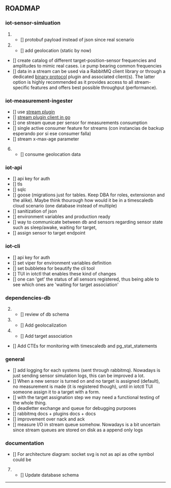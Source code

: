 ## ROADMAP
### iot-sensor-simluation
1) - [] protobuf payload instead of json since real scenario
5) - [] add geolocation (static by now)
- [] create catalog of different target-position-sensor frequencies and amplitudes to mimic real cases. i.e pump bearing common frequencies
- [] data in a stream can be used via a RabbitMQ client library or through a dedicated [binary protocol](https://github.com/rabbitmq/rabbitmq-server/blob/main/deps/rabbitmq_stream/docs/PROTOCOL.adoc) plugin and associated client(s). The latter option is highly recommended as it provides access to all stream-specific features and offers best possible throughput (performance). 
### iot-measurement-ingester
- [] use [stream plugin](https://www.rabbitmq.com/docs/stream-core-plugin-comparison)
- [] [stream plugin client in go](https://github.com/rabbitmq/rabbitmq-stream-go-client)
- [] one stream queue per sensor for measurements consumption
- [] single active consumer feature for streams (con instancias de backup esperando por si ese consumer falla)
- [] stream x-max-age parameter
6) - [] consume geolocation data
### iot-api
- [] api key for auth
- [] tls
- [] sqlc
- [] goose (migrations just for tables. Keep DBA for roles, extensionsn and the alike). Maybe think thourough how would it be in a timescaledb cloud scenario (one database instead of multiple)
- [] sanitization of json
- [] environment variables and production ready
- [] way to communicate between db and sensors regarding sensor state such as sleep/awake, waiting for target,
- [] assign sensor to target endpoint
### iot-cli
- [] api key for auth
- [] set viper for environment variables definition
- [] set bubbletea for beautify the cli tool
- [] TUI in iotctl that enables these kind of changes
- [] one can 'get' the status of all sensors registered, thus being able to see which ones are 'waiting for target association'
### dependencies-db
2) - [] review of db schema
3) - [] Add geolocalization
4) - [] Add target association
- [] Add CTEs for monitoring with timescaledb and pg_stat_statements
### general
- [] add logging for each systems (sent through rabbitmq). Nowadays is just sending sensor simulation logs, this can be improved a lot.
- [] When a new sensor is turned on and no target is assigned (default), no measurement is made (it is registered though), until in iotctl TUI someone assign it to a target with a form. 
- [] with the target assignation step we may need a functional testing of the whole thing.
- [] deadletter exchange and queue for debugging purposes
- [] rabbitmq docs + plugins docs + docs
- [] improvement over nack and ack
- [] measure I/O in stream queue somehow. Nowadays is a bit uncertain since stream queues are stored on disk as a append only logs
### documentation
- [] For architecture diagram: socket svg is not as api as othe symbol could be
7) - [] Update database schema
---
